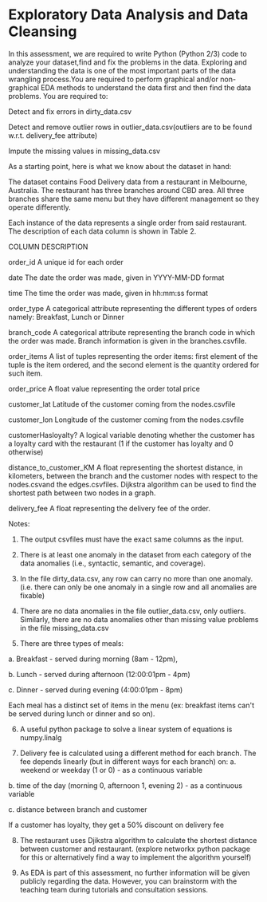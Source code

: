 # Exploratory Data Analysis and Data Cleansing
In this assessment, we are required to write Python (Python 2/3) code to analyze your dataset,find and fix the problems in the data.
Exploring and understanding the data is one of the most important parts of the data wrangling process.You are required to perform graphical and/or non-graphical EDA methods to understand the data first and then find the data problems. You are required to:

Detect and fix errors in dirty_data.csv

Detect and remove outlier rows in outlier_data.csv(outliers are to be found w.r.t. delivery_fee attribute) 

Impute the missing values in missing_data.csv

As a starting point, here is what we know about the dataset in hand:

The dataset contains Food Delivery data from a restaurant in Melbourne, Australia. The restaurant has three branches around CBD area. All three branches share the same menu but they have different management so they operate differently.

Each instance of the data represents a single order from said restaurant. The description of each data column is shown in Table 2.

COLUMN DESCRIPTION
					
order_id	A unique id for each order
					
date	The date the order was made, given in YYYY-MM-DD format
					
time	The time the order was made, given in hh:mm:ss format
					
order_type	A categorical attribute representing the different types of orders namely: Breakfast, Lunch or Dinner
					
branch_code	A categorical attribute representing the branch code in which the order was made. Branch information is given in the branches.csvfile.

order_items	A list of tuples representing the order items: first element of the tuple is the item ordered, and the second element is the quantity ordered for such item.
					
order_price	A float value representing the order total price
					
customer_lat	Latitude of the customer coming from the nodes.csvfile

customer_lon	Longitude of the customer coming from the nodes.csvfile

customerHasloyalty?	A logical variable denoting whether the customer has a loyalty card with the restaurant (1 if the customer has loyalty and 0 otherwise)
					
distance_to_customer_KM	A float representing the shortest distance, in kilometers, between the branch and the customer nodes with respect to the nodes.csvand the edges.csvfiles. Dijkstra algorithm can be used to find the shortest path between two nodes in a graph. 

delivery_fee	A float representing the delivery fee of the order.

Notes:

1.	The output csvfiles must have the exact same columns as the input.
2.	There is at least one anomaly in the dataset from each category of the data anomalies (i.e., syntactic, semantic, and coverage).

3.	In the file dirty_data.csv, any row can carry no more than one anomaly. (i.e. there can only be one anomaly in a single row and all anomalies are fixable)
4.	There are no data anomalies in the file outlier_data.csv, only outliers. Similarly, there are no data anomalies other than missing value problems in the file missing_data.csv

5.	There are three types of meals:

  a.	Breakfast - served during morning (8am - 12pm),

  b.	Lunch - served during afternoon (12:00:01pm - 4pm)

  c.	Dinner - served during evening (4:00:01pm - 8pm)

Each meal has a distinct set of items in the menu (ex: breakfast items can't be served during lunch or dinner and so on).

6.	A useful python package to solve a linear system of equations is numpy.linalg

7.	Delivery fee is calculated using a different method for each branch. The fee depends linearly (but in different ways for each branch) on:
  a.	weekend or weekday (1 or 0) - as a continuous variable

  b.	time of the day (morning 0, afternoon 1, evening 2) - as a continuous variable

  c.	distance between branch and customer

If a customer has loyalty, they get a 50% discount on delivery fee

8.	The restaurant uses Djikstra algorithm to calculate the shortest distance between customer and restaurant. (explore networkx python package for this or alternatively find a way to implement the algorithm yourself)

9.	As EDA is part of this assessment, no further information will be given publicly regarding the data. However, you can brainstorm with the teaching team during tutorials and consultation sessions.


 
